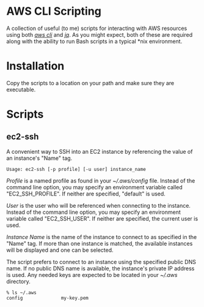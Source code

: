 AWS CLI Scripting
=================

A collection of useful (to me) scripts for interacting with AWS resources using both [_aws cli_](http://aws.amazon.com/cli/) and [_jq_](http://stedolan.github.io/jq/). As you might expect, both of these are required along with the ability to run Bash scripts in a typical *nix environment. 

Installation
============

Copy the scripts to a location on your path and make sure they are executable.

Scripts
=======

ec2-ssh
-------

A convenient way to SSH into an EC2 instance by referencing the value of an instance's "Name" tag. 

    Usage: ec2-ssh [-p profile] [-u user] instance_name
    
_Profile_ is a named profile as found in your _~/.aws/config_ file. Instead of the command line option, you may specify an environment variable called "EC2\_SSH\_PROFILE". If neither are specified, "default" is used.

_User_ is the user who will be referenced when connecting to the instance. Instead of the command line option, you may specify an environment variable called "EC2\_SSH\_USER". If neither are specified, the current user is used.

_Instance Name_ is the name of the instance to connect to as specified in the "Name" tag. If more than one instance is matched, the available instances will be displayed and one can be selected.

The script prefers to connect to an instance using the specified public DNS name. If no public DNS name is available, the instance's private IP address is used. Any needed keys are expected to be located in your _~/.aws_ directory.

    % ls ~/.aws
    config				my-key.pem

